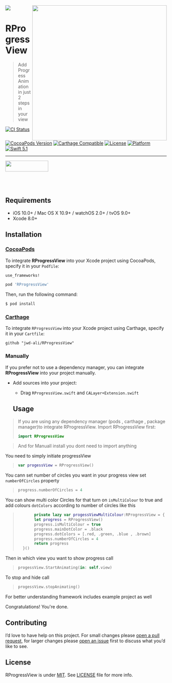 <img src="https://github.com/jwd-ali/TidalTestProject/blob/master/images/header/header.png">
<img align="right" src="https://github.com/jwd-ali/RProgressView/blob/master/Images/ezgif.com-video-to-gif-32.gif"  height = "420"/>

# RProgressView
> Add Progress Animation in just 2 steps in your view

[![CI Status](https://travis-ci.org/jwd-ali/RingPieChart.svg)](https://travis-ci.org/jwd-ali/RingPieChart)
[![CocoaPods Version](https://img.shields.io/cocoapods/v/Drag3DRotateCard.svg?style=flat)](https://cocoapods.org/pods/Drag3DRotateCard)
[![Carthage Compatible](https://img.shields.io/badge/Carthage-compatible-0473B3.svg?style=flat)](https://github.com/Carthage/Carthage)
[![License](https://img.shields.io/cocoapods/l/RingPieChart.svg?style=flat)](https://cocoapods.org/pods/Drag3DRotateCard)
[![Platform](https://img.shields.io/cocoapods/p/RingPieChart.svg?style=flat)](https://cocoapods.org/pods/Drag3DRotateCard)
[![Swift 5.1](https://img.shields.io/badge/swift-5.1-orange)](https://swift.org)


___

<p> 
  

<a href="https://www.linkedin.com/in/jawad-ali-3804ab24/"><img src="https://i.imgur.com/vGjsQPt.png" width="134" height="34"></a>  

</br></br>


## Requirements

- iOS 10.0+ / Mac OS X 10.9+ / watchOS 2.0+ / tvOS 9.0+
- Xcode 8.0+


## Installation

### [CocoaPods](http://cocoapods.org)

To integrate **RProgressView** into your Xcode project using CocoaPods, specify it in your `Podfile`:

```ruby
use_frameworks!

pod 'RProgressView'
```

Then, run the following command:

```bash
$ pod install
```
### [Carthage](http://github.com/Carthage/Carthage)

To integrate `RProgressView` into your Xcode project using Carthage, specify it in your `Cartfile`:

```ogdl
github "jwd-ali/RProgressView"
```
### Manually

If you prefer not to use a dependency manager, you can integrate **RProgressView** into your project manually.

- Add sources into your project:
  - Drag `RProgressView.swift` and `CALayer+Extension.swift`

  ## Usage
  
> If you are using any dependency manager (pods , carthage , package manager)to integrate RProgressView. Import RProgressView first:
> ```swift
> import RProgressView
> ```

> And for Manuall install you dont need to import anything 


You need to simply initiate progressView 

> ```swift
> var progessView = RProgressView() 
> ```

You cann set number of circles you want in your progress view set `numberOfCircles` property
> ```swift
> progress.numberOfCircles = 4
> ```
You can show multi color Circles for that turn on `isMultiColour` to true and add colours `dotColors` according to number of circles like this

> ```swift
>        private lazy var progessViewMultiColour:RProgressView = {
>        let progress = RProgressView()
>        progress.isMultiColour = true
>        progress.mainDotColor = .black
>        progress.dotColors = [.red, .green, .blue , .brown]
>        progress.numberOfCircles = 4
>        return progress
>   }()
> ```

Then in which view you want to show progress call

> ```swift
>progessView.StartAnimating(in: self.view)
> ```

To stop and hide call

> ```swift
> progessView.stopAnimating()
> ```

For better understanding framework includes example project as well
 
 Congratulations! You're done.




## Contributing

I’d love to have help on this project. For small changes please [open a pull request](https://github.com/jwd-ali/RProgressView/pulls), for larger changes please [open an issue](https://github.com/jwd-ali/RProgressView/issues) first to discuss what you’d like to see.


License
-------

RProgressView is under [MIT](https://opensource.org/licenses/MIT). See [LICENSE](LICENSE) file for more info.
